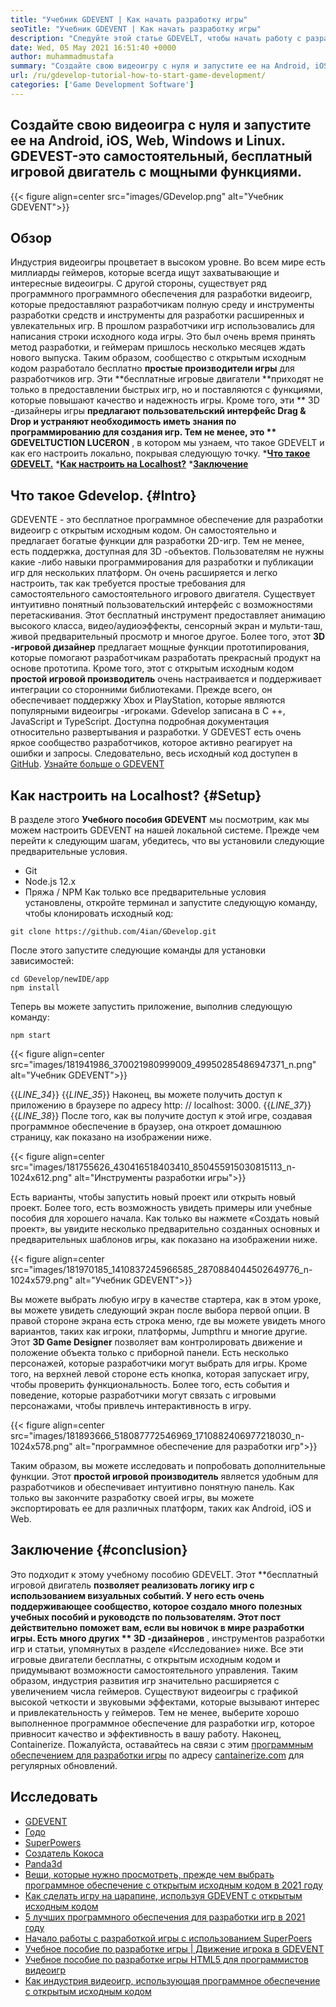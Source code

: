 ```yaml
---
title: "Учебник GDEVENT | Как начать разработку игры" 
seoTitle: "Учебник GDEVENT | Как начать разработку игры" 
description: "Следуйте этой статье GDEVELT, чтобы начать работу с разработкой видеоигр. GDEVEST самостоятельно самостоятельно и не требует навыков программирования, чтобы начать с него." 
date: Wed, 05 May 2021 16:51:40 +0000
author: muhammadmustafa
summary: "Создайте свою видеоигру с нуля и запустите ее на Android, iOS, Web, Windows и Linux. GDEVEST-это самостоятельный, бесплатный игровой двигатель с мощными функциями." 
url: /ru/gdevelop-tutorial-how-to-start-game-development/
categories: ['Game Development Software']
---
```


## Создайте свою видеоигра с нуля и запустите ее на Android, iOS, Web, Windows и Linux. GDEVEST-это самостоятельный, бесплатный игровой двигатель с мощными функциями.

{{< figure align=center src="images/GDevelop.png" alt="Учебник GDEVENT">}}


## Обзор
Индустрия видеоигры процветает в высоком уровне. Во всем мире есть миллиарды геймеров, которые всегда ищут захватывающие и интересные видеоигры. С другой стороны, существует ряд программного программного обеспечения для разработки видеоигр, которые предоставляют разработчикам полную среду и инструменты разработки средств и инструменты для разработки расширенных и увлекательных игр. В прошлом разработчики игр использовались для написания строки исходного кода игры. Это был очень время принять метод разработки, и геймерам пришлось несколько месяцев ждать нового выпуска. Таким образом, сообщество с открытым исходным кодом разработало бесплатно **простые производители игры**  для разработчиков игр.
Эти **бесплатные игровые двигатели  **приходят не только в предоставлении быстрых игр, но и поставляются с функциями, которые повышают качество и надежность игры. Кроме того, эти **  3D -дизайнеры игры  **предлагают пользовательский интерфейс Drag & Drop и устраняют необходимость иметь знания по программированию для создания игр. Тем не менее, это **  GDEVELTUCTION LUCERON** , в котором мы узнаем, что такое GDEVELT и как его настроить локально, покрывая следующую точку.
  ***[Что такое GDEVELT.][1]** 
  ***[Как настроить на Localhost?][2]** 
  ***[Заключение][3]** 

## **Что такое Gdevelop.**    {#Intro}
GDEVENTE - это бесплатное программное обеспечение для разработки видеоигр с открытым исходным кодом. Он самостоятельно и предлагает богатые функции для разработки 2D-игр. Тем не менее, есть поддержка, доступная для 3D -объектов. Пользователям не нужны какие -либо навыки программирования для разработки и публикации игр для нескольких платформ. Он очень расширяется и легко настроить, так как требуется простые требования для самостоятельного самостоятельного игрового двигателя. Существует интуитивно понятный пользовательский интерфейс с возможностями перетаскивания. Этот бесплатный инструмент предоставляет анимацию высокого класса, видео/аудиоэффекты, сенсорный экран и мульти-таш, живой предварительный просмотр и многое другое. Более того, этот **3D -игровой дизайнер**  предлагает мощные функции прототипирования, которые помогают разработчикам разработать прекрасный продукт на основе прототипа.
Кроме того, этот с открытым исходным кодом **простой игровой производитель**  очень настраивается и поддерживает интеграции со сторонними библиотеками. Прежде всего, он обеспечивает поддержку Xbox и PlayStation, которые являются популярными видеоигры -игроками. Gdevelop записана в C ++, JavaScript и TypeScript. Доступна подробная документация относительно развертывания и разработки. У GDEVEST есть очень яркое сообщество разработчиков, которое активно реагирует на ошибки и запросы. Следовательно, весь исходный код доступен в [GitHub][4].
[Узнайте больше о GDEVENT][5]

## **Как настроить на Localhost?**    {#Setup}
В разделе этого **Учебного пособия GDEVENT**  мы посмотрим, как мы можем настроить GDEVENT на нашей локальной системе. Прежде чем перейти к следующим шагам, убедитесь, что вы установили следующие предварительные условия.
  * Git
  * Node.js 12.x
  * Пряжа / NPM
Как только все предварительные условия установлены, откройте терминал и запустите следующую команду, чтобы клонировать исходный код:
```
git clone https://github.com/4ian/GDevelop.git
```
После этого запустите следующие команды для установки зависимостей:
```
cd GDevelop/newIDE/app
npm install
```
Теперь вы можете запустить приложение, выполнив следующую команду:
```
npm start
```

{{< figure align=center src="images/181941986_370021980999009_49950285486947371_n.png" alt="Учебник GDEVENT">}}

{{_LINE_34_}}
{{_LINE_35_}}
    Наконец, вы можете получить доступ к приложению в браузере по адресу http: // localhost: 3000.
{{_LINE_37_}}
{{_LINE_38_}}
После того, как вы получите доступ к этой игре, создавая программное обеспечение в браузер, она откроет домашнюю страницу, как показано на изображении ниже.

{{< figure align=center src="images/181755626_430416518403410_850455915030815113_n-1024x612.png" alt="Инструменты разработки игры">}}

Есть варианты, чтобы запустить новый проект или открыть новый проект. Более того, есть возможность увидеть примеры или учебные пособия для хорошего начала.
Как только вы нажмете «Создать новый проект», вы увидите несколько предварительно созданных основных и предварительных шаблонов игры, как показано на изображении ниже.

{{< figure align=center src="images/181970185_1410837245966585_2870884044502649776_n-1024x579.png" alt="Учебник GDEVENT">}}

Вы можете выбрать любую игру в качестве стартера, как в этом уроке, вы можете увидеть следующий экран после выбора первой опции. В правой стороне экрана есть строка меню, где вы можете увидеть много вариантов, таких как игроки, платформы, Jumpthru и многие другие. Этот **3D Game Designer**  позволяет вам контролировать движение и положение объекта только с приборной панели. Есть несколько персонажей, которые разработчики могут выбрать для игры. Кроме того, на верхней левой стороне есть кнопка, которая запускает игру, чтобы проверить функциональность. Более того, есть события и поведение, которые разработчики могут связать с игровыми персонажами, чтобы привлечь интерактивность в игру.

{{< figure align=center src="images/181893666_518087772546969_1710882406977218030_n-1024x578.png" alt="программное обеспечение для разработки игр">}}

Таким образом, вы можете исследовать и попробовать дополнительные функции. Этот **простой игровой производитель**  является удобным для разработчиков и обеспечивает интуитивно понятную панель. Как только вы закончите разработку своей игры, вы можете экспортировать ее для различных платформ, таких как Android, iOS и Web.

## **Заключение**    {#conclusion}
Это подходит к этому учебному пособию GDEVELT. Этот **бесплатный игровой двигатель  **позволяет реализовать логику игр с использованием визуальных событий. У него есть очень поддерживающее сообщество, которое создало много полезных учебных пособий и руководств по пользователям. Этот пост действительно поможет вам, если вы новичок в мире разработки игры. Есть много других **  3D -дизайнеров** , инструментов разработки игр и статьи, упомянутых в разделе «Исследование» ниже. Все эти игровые двигатели бесплатны, с открытым исходным кодом и придумывают возможности самостоятельного управления. Таким образом, индустрия развития игр значительно расширяется с увеличением числа геймеров. Существуют видеоигры с графикой высокой четкости и звуковыми эффектами, которые вызывают интерес и привлекательность у геймеров. Тем не менее, выберите хорошо выполненное программное обеспечение для разработки игр, которое привносит качество и эффективность в вашу работу.
Наконец, Containerize. Пожалуйста, оставайтесь на связи с этим [программным обеспечением для разработки игры][6] по адресу [cantainerize.com][7] для регулярных обновлений.

## Исследовать
  * [GDEVENT][8]
  * [Годо][9]
  * [SuperPowers][10]
  * [Создатель Кокоса][11]
  * [Panda3d][12]
  * [Вещи, которые нужно просмотреть, прежде чем выбрать программное обеспечение с открытым исходным кодом в 2021 году][13]
  * [Как сделать игру на царапине, используя GDEVENT с открытым исходным кодом][14]
  * [5 лучших программного обеспечения для разработки игр в 2021 году][15]
  * [Начало работы с разработкой игры с использованием SuperPoers][16]
  * [Учебное пособие по разработке игры | Движение игрока в GDEVENT][17]
  * [Учебное пособие по разработке игры HTML5 для программистов видеоигр][18]
  * [Как индустрия видеоигр, использующая программное обеспечение с открытым исходным кодом][19]

  
[1]: #intro
[2]: #setup
[3]: #Conclusion
[4]: https://github.com/4ian/GDevelop
[5]: https://gdevelop-app.com/
[6]: https://products.containerize.com/game-development-software
[7]: https://www.containerize.com/
[8]: https://products.containerize.com/game-development-software/gdevelop/
[9]: https://products.containerize.com/game-development-software/godot/
[10]: https://products.containerize.com/game-development-software/superpowers/
[11]: https://products.containerize.com/game-development-software/cocos-creator/
[12]: https://products.containerize.com/game-development-software/panda3d/
[13]: https://blog.containerize.com/cmdb-software/things-to-review-before-opting-open-source-software-in-2021/
[14]: https://blog.containerize.com/game-development-software/how-to-make-a-game-on-scratch-using-open-source-gdevelop/
[15]: https://blog.containerize.com/game-development-software/top-5-free-game-development-software-in-the-year-2021/
[16]: https://blog.containerize.com/game-development-software/superpowers-animation-getting-started-with-game-development/
[17]: https://blog.containerize.com/game-development-software/game-development-tutorial-player-movement-in-gdevelop/
[18]: https://blog.containerize.com/2021/05/19/html5-game-development-tutorial-for-video-game-programmers/
[19]: https://blog.containerize.com/2021/05/07/how-video-gaming-industry-leveraging-open-source-software/
